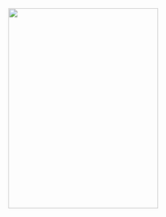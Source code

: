 
<img src="https://github.com/StefanDimitrow/ProfileRepo/blob/main/72uG.gif" width="300" height="400">



